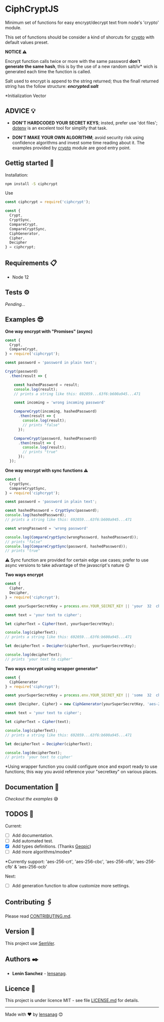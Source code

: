 # CiphCryptJS

Minimum set of functions for easy encrypt/decrypt text from node's 'crypto' module.

This set of functions should be consider a kind of shorcuts for [crypto](https://nodejs.org/api/crypto.html) with default values preset.

**NOTICE ⚠️**

Encrypt function calls twice or more with the same password **don't generate the same hash**, this is by the use of a new random salt/iv* wich is generated each time the function is called.

Salt used to encrypt is append to the string returned; thus the finall returned string has the follow structure: **_encrypted:salt_**

*Initialization Vector

## **ADVICE 💡**

- **DON'T HARDCODED YOUR SECRET KEYS**; insted, prefer use 'dot files'; [dotenv](https://www.npmjs.com/package/dotenv) is an excelent tool for simplify that task.

- **DON'T MAKE YOUR OWN ALGORITHM**; avoid security risk using confidence algorithms and invest some time reading about it. The examples provided by [crypto](https://nodejs.org/api/crypto.html) module are good entry point.

## Gettig started 🚀

Installation:

```bash
npm install -S ciphcrypt

```

Use

```javascript
const ciphcrypt = require('ciphcrypt');

const {
  Crypt,
  CryptSync,
  CompareCrypt,
  CompareCryptSync,
  CiphGenerator,
  Cipher,
  Decipher
} = ciphcrypt;
```

## Requirements 📋

- Node 12

## Tests ⚙️

_Pending..._

## Examples 😎

**One way encrypt with "Promises" (async)**
```javascript
const {
  Crypt,
  CompareCrypt,
} = require('ciphcrypt');

const password = 'password in plain text';

Crypt(password)
  .then(result => {

    const hashedPassword = result;
    console.log(result);
    // prints a string like this: 692059...63f6:b600a945...471

    const incoming = 'wrong incoming password'

    CompareCrypt(incoming, hashedPassword)
      .then(result => {
        console.log(result);
        // prints "false"
      });

    CompareCrypt(password, hashedPassword)
      .then(result => {
        console.log(result);
        // prints "true"
      });
  });
```

**One way encrypt with sync functions ⚠️**
```javascript
const {
  CryptSync,
  CompareCryptSync,
} = require('ciphcrypt');

const password = 'password in plain text';

const hashedPassword = CryptSync(password);
console.log(hashedPassword);
// prints a string like this: 692059...63f6:b600a945...471

const wrongPassword = 'wrong password'

console.log(CompareCryptSync(wrongPassword, hashedPassword));
// prints "false"
console.log(CompareCryptSync(password, hashedPassword));
// prints "true"
```
⚠️ Sync function are provided for certain edge use cases; prefer to use async versions to take advantage of the javascript's nature 😉

**Two ways encrypt**
```javascript
const {
  Cipher,
  Decipher,
} = require('ciphcrypt');

const yourSuperSecretKey = process.env.YOUR_SECRET_KEY || 'your  32  characters  length key';

const text = 'your text to cipher';

let cipherText = Cipher(text, yourSuperSecretKey);

console.log(cipherText);
// prints a string like this: 692059...63f6:b600a945...471

let decipherText = Decipher(cipherText, yourSuperSecretKey);

console.log(decipherText);
// prints 'your text to cipher'

```

**Two ways encrypt using wrapper generator***
```javascript
const {
  CiphGenerator
} = require('ciphcrypt');

const yourSuperSecretKey = process.env.YOUR_SECRET_KEY || 'some  32  characters  length key';

const {Decipher, Cipher} = new CiphGenerator(yourSuperSecretKey, 'aes-256-cbc');

const text = 'your text to cipher';

let cipherText = Cipher(text);

console.log(cipherText);
// prints a string like this: 692059...63f6:b600a945...471

let decipherText = Decipher(cipherText);

console.log(decipherText);
// prints 'your text to cipher'
```
*Using wrapper function you could configure once and export ready to use functions; this way you avoid reference your "secretkey" on various places.

## Documentation 📄
_Checkout the examples_ 😅

## TODOS 📝
Current:
- [ ] Add documentation.
- [ ] Add automated test.
- [x] Add types definitions. (Thanks [Geopic](https://github.com/geopic))
- [ ] Add more algorithms/modes*

*Currently support: 'aes-256-crt', 'aes-256-cbc', 'aes-256-ofb', 'aes-256-cfb' & 'aes-256-ocb'

Next:
- [ ] Add generation function to allow customize more settings.

## Contributing 🖇️

Please read [CONTRIBUTING.md](CONTRIBUTING.md).

## Version 📌

This project use [SemVer](http://semver.org/).

## Authors ✒️

* **Lenin Sanchez** - [lensanag](https://github.com/lensanag).

## Licence 📄

This project is under licence MIT - see file [LICENSE.md](LICENSE.md) for details.

---
Made with ❤️ by [lensanag](https://github.com/lensanag) 😊